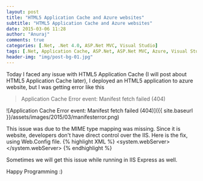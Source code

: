 ```yaml
---
layout: post
title: "HTML5 Application Cache and Azure websites"
subtitle: "HTML5 Application Cache and Azure websites"
date: 2015-03-06 11:28
author: "Anuraj"
comments: true
categories: [.Net, .Net 4.0, ASP.Net MVC, Visual Studio]
tags: [.Net, Application Cache, ASP.Net, ASP.Net MVC, Azure, Visual Studio]
header-img: "img/post-bg-01.jpg"
---
```

Today I faced any issue with HTML5 Application Cache (I will post about HTML5 Application Cache later), I deployed an HTML5 application to azure website, but I was getting error like this



>Application Cache Error event: Manifest fetch failed (404)



![Application Cache Error event: Manifest fetch failed (404)]({{ site.baseurl }}/assets/images/2015/03/manifesterror.png)

This issue was due to the MIME type mapping was missing. Since it is website, developers don't have direct control over the IIS. Here is the fix, using Web.Config file.
{% highlight XML %}
<system.webServer>
  <staticContent>
    <remove fileExtension=".appcache" />
    <mimeMap fileExtension=".appcache" 
              mimeType="text/cache-manifest" />
  </staticContent>
</system.webServer>
{% endhighlight %}

Sometimes we will get this issue while running in IIS Express as well.

Happy Programming :)
